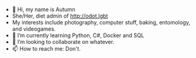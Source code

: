 - 👋 Hi, my name is Autumn
- She/Her, diet admin of http://odot.lgbt
- My interests include photography, computer stuff, baking, entomology, and videogames.
- 🌱 I’m currently learning Python, C#, Docker and SQL
- 💞️ I’m looking to collaborate on whatever.
- 📫 How to reach me: Don't.







<!---
warmer-autumn/warmer-autumn is a ✨ special ✨ repository because its `README.md` (this file) appears on your GitHub profile.
You can click the Preview link to take a look at your changes.
--->
